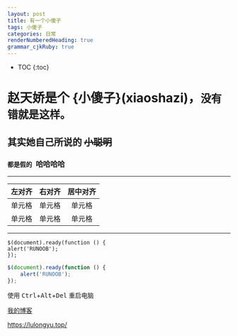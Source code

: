 ```yaml
---
layout: post
title: 有一个小傻子
tags: 小傻子
categories: 日常
renderNumberedHeading: true
grammar_cjkRuby: true
---
```


* TOC 
{:toc}

# **赵天娇是个** **{小傻子}(xiaoshazi)**，`没有错就是这样。`   

##  其实她自己所说的 ~~小聪明~~  


### `都是假的 `哈哈哈哈

***
| 左对齐 | 右对齐 | 居中对齐 |   
| :-----| ----: | :----: |   
| 单元格 | 单元格 | 单元格 |     
| 单元格 | 单元格 | 单元格 |       

***

	$(document).ready(function () {
    alert('RUNOOB');
	});

```javascript
$(document).ready(function () {
    alert('RUNOOB');
});
```

使用 <kbd>Ctrl</kbd>+<kbd>Alt</kbd>+<kbd>Del</kbd> 重启电脑

 [我的博客](https://lulongyu.top/)   
 
 
<https://lulongyu.top/>
